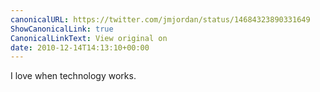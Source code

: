 ```yaml
---
canonicalURL: https://twitter.com/jmjordan/status/14684323890331649
ShowCanonicalLink: true
CanonicalLinkText: View original on
date: 2010-12-14T14:13:10+00:00
---
```

I love when technology works.